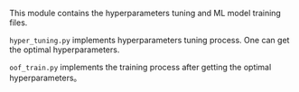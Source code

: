 This module contains the hyperparameters tuning and ML model training files.

 `hyper_tuning.py` implements hyperparameters tuning process. One can get the optimal hyperparameters.

`oof_train.py` implements the training process after getting the optimal hyperparameters。
